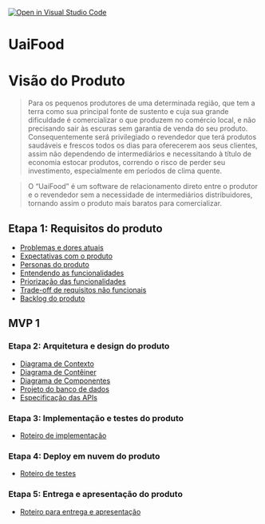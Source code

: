 [![Open in Visual Studio Code](https://classroom.github.com/assets/open-in-vscode-718a45dd9cf7e7f842a935f5ebbe5719a5e09af4491e668f4dbf3b35d5cca122.svg)](https://classroom.github.com/online_ide?assignment_repo_id=11661144&assignment_repo_type=AssignmentRepo)

# UaiFood

# Visão do Produto
> Para os pequenos produtores de uma determinada região, que tem a terra como sua principal fonte de sustento e cuja sua grande dificuldade é comercializar o que produzem no comércio local, e não precisando sair às escuras sem garantia de venda do seu produto. Consequentemente será privilegiado o revendedor que terá produtos saudáveis e frescos todos os dias para oferecerem aos seus clientes, assim não dependendo de intermediários e necessitando à título de economia estocar produtos, correndo o risco de perder seu investimento, especialmente em períodos de clima quente.

> O “UaiFood” é um software de relacionamento direto entre o produtor e o revendedor sem a necessidade de intermediários distribuidores, tornando assim o produto mais baratos para comercializar.

## Etapa 1: Requisitos do produto

* [Problemas e dores atuais](docs/problemas.md)
* [Expectativas com o produto](docs/expectativas.md)
* [Personas do produto](docs/personas.md)
* [Entendendo as funcionalidades](docs/funcionalidades.md)
* [Priorização das funcionalidades](/docs/priorizacao.md)
* [Trade-off de requisitos não funcionais](docs/tradeoffs.md)
* [Backlog do produto](docs/backlog.md)

## MVP 1 

### Etapa 2: Arquitetura e design do produto

* [Diagrama de Contexto](docs/diagrama-de-contexto.md)
* [Diagrama de Contêiner](docs/diagrama-de-conteiner.md)
* [Diagrama de Componentes](docs/diagrama-de-componentes.md)
* [Projeto do banco de dados](docs/projeto-do-banco-de-dados.md)
* [Especificação das APIs](docs/apis.md)

### Etapa 3: Implementação e testes do produto

* [Roteiro de implementação](docs/roteiro-de-implementacao.md)

### Etapa 4: Deploy em nuvem do produto 

* [Roteiro de testes](docs/roteiro-de-teste-e-deploy.md)

### Etapa 5: Entrega e apresentação do produto

* [Roteiro para entrega e apresentação](docs/roteiro-de-entrega-e-apresentacao.md)